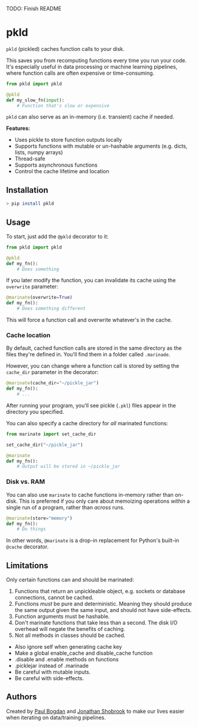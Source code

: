 TODO: Finish README

# pkld

`pkld` (pickled) caches function calls to your disk.

This saves you from recomputing functions every time you run your code. It's especially useful in data processing or machine learning pipelines, where function calls are often expensive or time-consuming.

```python
from pkld import pkld

@pkld
def my_slow_fn(input):
    # Function that's slow or expensive
```

`pkld` can also serve as an in-memory (i.e. transient) cache if needed.

**Features:**

- Uses pickle to store function outputs locally
- Supports functions with mutable or un-hashable arguments (e.g. dicts, lists, numpy arrays)
- Thread-safe
- Supports asynchronous functions
- Control the cache lifetime and location

## Installation

```bash
> pip install pkld
```

## Usage

To start, just add the `@pkld` decorator to it:

```python
from pkld import pkld

@pkld
def my_fn():
    # Does something
```

If you later modify the function, you can invalidate its cache using the `overwrite` parameter:

```python
@marinate(overwrite=True)
def my_fn():
    # Does something different
```

This will force a function call and overwrite whatever's in the cache.

### Cache location

By default, cached function calls are stored in the same directory as the files they're defined in. You'll find them in a folder called `.marinade`.

However, you can change where a function call is stored by setting the `cache_dir` parameter in the decorator:

```python
@marinate(cache_dir="~/pickle_jar")
def my_fn():
    # ...
```

After running your program, you'll see pickle (`.pkl`) files appear in the directory you specified.

You can also specify a cache directory for _all_ marinated functions:

```python
from marinate import set_cache_dir

set_cache_dir("~/pickle_jar")

@marinate
def my_fn():
    # Output will be stored in ~/pickle_jar
```

### Disk vs. RAM

You can also use `marinate` to cache functions in-memory rather than on-disk. This is preferred if you only care about memoizing operations _within_ a single run of a program, rather than _across_ runs.

```python
@marinate(store="memory")
def my_fn():
    # Do things
```

In other words, `@marinate` is a drop-in replacement for Python's built-in `@cache` decorator.

## Limitations

Only certain functions can and should be marinated:

1. Functions that return an unpickleable object, e.g. sockets or database connections, cannot be cached.
2. Functions _must_ be pure and deterministic. Meaning they should produce the same output given the same input, and should not have side-effects.
3. Function arguments must be hashable.
4. Don't marinate functions that take less than a second. The disk I/O overhead will negate the benefits of caching.
5. Not all methods in classes should be cached.

- Also ignore self when generating cache key
- Make a global enable_cache and disable_cache function
- .disable and .enable methods on functions
- .picklejar instead of .marinade
- Be careful with mutable inputs.
- Be careful with side-effects.

## Authors

Created by [Paul Bogdan](https://github.com/paulcbogdan) and [Jonathan Shobrook](https://github.com/shobrook) to make our lives easier when iterating on data/training pipelines.
